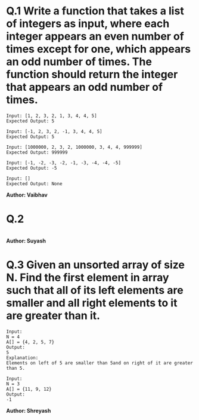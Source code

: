 # Q.1 Write a function that takes a list of integers as input, where each integer appears an even number of times except for one, which appears an odd number of times. The function should return the integer that appears an odd number of times.
```
Input: [1, 2, 3, 2, 1, 3, 4, 4, 5]
Expected Output: 5

Input: [-1, 2, 3, 2, -1, 3, 4, 4, 5]
Expected Output: 5

Input: [1000000, 2, 3, 2, 1000000, 3, 4, 4, 999999]
Expected Output: 999999

Input: [-1, -2, -3, -2, -1, -3, -4, -4, -5]
Expected Output: -5

Input: []
Expected Output: None
```
**Author: Vaibhav**

# Q.2 

```

```
**Author: Suyash**

# Q.3 Given an unsorted array of size N. Find the first element in array such that all of its left elements are smaller and all right elements to it are greater than it.
```
Input:
N = 4
A[] = {4, 2, 5, 7}
Output:
5
Explanation:
Elements on left of 5 are smaller than 5and on right of it are greater than 5.

Input:
N = 3
A[] = {11, 9, 12}
Output:
-1
```
**Author: Shreyash**

